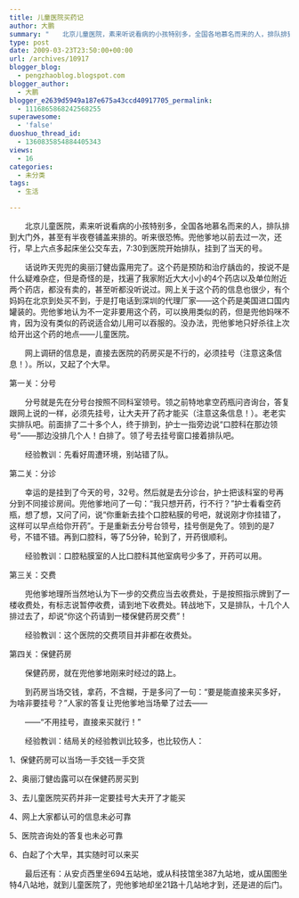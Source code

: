 ```yaml
---
title: 儿童医院买药记
author: 大鹏
summary: "　　北京儿童医院，素来听说看病的小孩特别多，全国各地慕名而来的人，排队排到大门外，甚至有半夜卷铺盖来排的。听来很恐怖。兜他爹地以前去过一次，还行，早上六点多起床坐公交车去，7:30到医院开始排队，挂到了当天的号。"
type: post
date: 2009-03-23T23:50:00+00:00
url: /archives/10917
blogger_blog:
  - pengzhaoblog.blogspot.com
blogger_author:
  - 大鹏
blogger_e2639d5949a187e675a43ccd40917705_permalink:
  - 1116865868242568255
superawesome:
  - 'false'
duoshuo_thread_id:
  - 1360835854884405343
views:
  - 16
categories:
  - 未分类
tags:
  - 生活

---
```

　　北京儿童医院，素来听说看病的小孩特别多，全国各地慕名而来的人，排队排到大门外，甚至有半夜卷铺盖来排的。听来很恐怖。兜他爹地以前去过一次，还行，早上六点多起床坐公交车去，7:30到医院开始排队，挂到了当天的号。
  
　　话说昨天兜兜的奥丽汀健齿露用完了。这个药是预防和治疗龋齿的，按说不是什么疑难杂症，但是奇怪的是，找遍了我家附近大大小小的4个药店以及单位附近两个药店，都没有卖的，甚至听都没听说过。网上关于这个药的信息也很少，有个妈妈在北京到处买不到，于是打电话到深圳的代理厂家——这个药是美国进口国内罐装的。兜他爹地认为不一定非要用这个药，可以换用类似的药，但是兜他妈咪不肯，因为没有类似的药说适合幼儿用可以吞服的。没办法，兜他爹地只好杀往上次给开出这个药的地点——儿童医院。
  
　　网上调研的信息是，直接去医院的药房买是不行的，必须挂号（注意这条信息！）。所以，又起了个大早。

第一关：分号
  
　　分号就是先在分号台按照不同科室领号。领之前特地拿空药瓶问咨询台，答复跟网上说的一样，必须先挂号，让大夫开了药才能买（注意这条信息！）。老老实实排队吧。前面排了二十多个人，终于排到，护士一指旁边说“口腔科在那边领号”——那边没排几个人！白排了。领了号去挂号窗口接着排队吧。
  
　　经验教训：先看好周遭环境，别站错了队。

第二关：分诊
  
　　幸运的是挂到了今天的号，32号。然后就是去分诊台，护士把该科室的号再分到不同接诊房间。兜他爹地问了一句：“我只想开药，行不行？”护士看看空药瓶，想了想，又问了问，说“你重新去挂个口腔粘膜的号吧，就说刚才你挂错了，这样可以早点给你开药”。于是重新去分号台领号，挂号倒是免了。领到的是7号，不错不错。再到口腔科，等了5分钟，轮到了，开药很顺利。
  
　　经验教训：口腔粘膜室的人比口腔科其他室病号少多了，开药可以用。

第三关：交费
  
　　兜他爹地理所当然地认为下一步的交费应当去收费处，于是按照指示牌到了一楼收费处，有标志说暂停收费，请到地下收费处。转战地下，又是排队，十几个人排过去了，却说“你这个药请到一楼保健药房交费”！
  
　　经验教训：这个医院的交费项目并非都在收费处。

第四关：保健药房
  
　　保健药房，就在兜他爹地刚来时经过的路上。
  
　　到药房当场交钱，拿药，不含糊，于是多问了一句：“要是能直接来买多好，为啥非要挂号？”人家的答复让兜他爹地当场晕了过去——
  
　　——“不用挂号，直接来买就行！”
  
　　经验教训：结局关的经验教训比较多，也比较伤人：
  
1、保健药房可以当场一手交钱一手交货
  
2、奥丽汀健齿露可以在保健药房买到
  
3、去儿童医院买药并非一定要挂号大夫开了才能买
  
4、网上大家都认可的信息未必可靠
  
5、医院咨询处的答复也未必可靠
  
6、白起了个大早，其实随时可以来买
  
　　最后还有：从安贞西里坐694五站地，或从科技馆坐387九站地，或从国图坐特4八站地，就到儿童医院了，兜他爹地却坐21路十几站地才到，还是进的后门。

